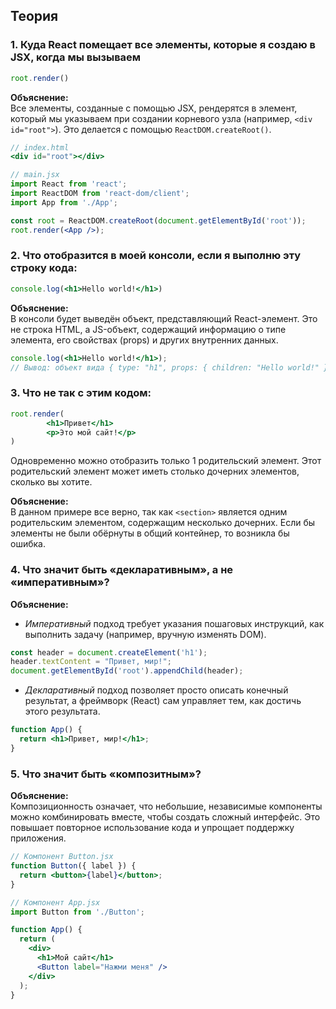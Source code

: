 ## Теория

### 1. Куда React помещает все элементы, которые я создаю в JSX, когда мы вызываем 

```jsx
root.render()
```

 **Объяснение:**  
Все элементы, созданные с помощью JSX, рендерятся в элемент, который мы указываем при создании корневого узла (например, `<div id="root">`). Это делается с помощью `ReactDOM.createRoot()`.

```jsx
// index.html
<div id="root"></div>

// main.jsx
import React from 'react';
import ReactDOM from 'react-dom/client';
import App from './App';

const root = ReactDOM.createRoot(document.getElementById('root'));
root.render(<App />);

```

### 2. Что отобразится в моей консоли, если я выполню эту строку кода:

```jsx
console.log(<h1>Hello world!</h1>)
```

**Объяснение:**  
В консоли будет выведён объект, представляющий React-элемент. Это не строка HTML, а JS-объект, содержащий информацию о типе элемента, его свойствах (props) и других внутренних данных.
```jsx
console.log(<h1>Hello world!</h1>);
// Вывод: объект вида { type: "h1", props: { children: "Hello world!" }, ... }

```

### 3. Что не так с этим кодом:

```jsx
root.render(
        <h1>Привет</h1>
        <p>Это мой сайт!</p>
)
```

Одновременно можно отобразить только 1 родительский элемент. Этот родительский элемент может иметь столько дочерних элементов, сколько вы хотите.

**Объяснение:**  
В данном примере все верно, так как `<section>` является одним родительским элементом, содержащим несколько дочерних. Если бы элементы не были обёрнуты в общий контейнер, то возникла бы ошибка.

### 4. Что значит быть «декларативным», а не «императивным»?

**Объяснение:**

- _Императивный_ подход требует указания пошаговых инструкций, как выполнить задачу (например, вручную изменять DOM).

```jsx
const header = document.createElement('h1');
header.textContent = "Привет, мир!";
document.getElementById('root').appendChild(header);
```
- _Декларативный_ подход позволяет просто описать конечный результат, а фреймворк (React) сам управляет тем, как достичь этого результата.
```jsx
function App() {
  return <h1>Привет, мир!</h1>;
}

```
### 5. Что значит быть «композитным»?

**Объяснение:**  
Композиционность означает, что небольшие, независимые компоненты можно комбинировать вместе, чтобы создать сложный интерфейс. Это повышает повторное использование кода и упрощает поддержку приложения.

```jsx
// Компонент Button.jsx
function Button({ label }) {
  return <button>{label}</button>;
}

// Компонент App.jsx
import Button from './Button';

function App() {
  return (
    <div>
      <h1>Мой сайт</h1>
      <Button label="Нажми меня" />
    </div>
  );
}
```